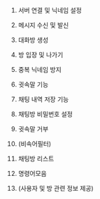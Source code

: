 1. 서버 연결 및 닉네임 설정

2. 메시지 수신 및 발신

3. 대화방 생성

4. 방 입장 및 나가기

5. 중복 닉네임 방지

6. 귓속말 기능

7. 채팅 내역 저장 기능

8. 채팅방 비밀번호 설정

9. 귓속말 거부

10. (비속어필터)

11. 채팅방 리스트

12. 명령어모음

13. (사용자 및 방 관련 정보 제공)

